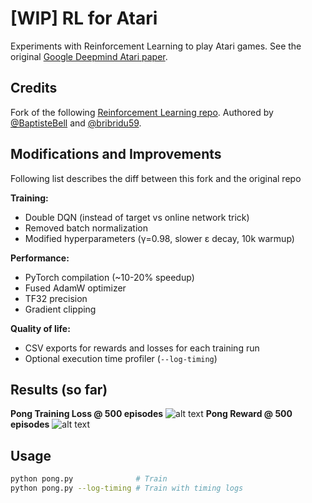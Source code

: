 # [WIP] RL for Atari
Experiments with Reinforcement Learning to play Atari games.
See the original [Google Deepmind Atari paper](https://arxiv.org/pdf/1312.5602). 
 
## Credits

Fork of the following [Reinforcement Learning repo](https://github.com/BaptisteBell/ReinforcementLearning). Authored by [@BaptisteBell](https://github.com/BaptisteBell) and [@bribridu59](https://github.com/bribridu59).

## Modifications and Improvements
Following list describes the diff between this fork and the original repo

**Training:**
- Double DQN (instead of target vs online network trick)
- Removed batch normalization
- Modified hyperparameters (γ=0.98, slower ε decay, 10k warmup)

**Performance:**
- PyTorch compilation (~10-20% speedup)
- Fused AdamW optimizer
- TF32 precision
- Gradient clipping

**Quality of life:**
- CSV exports for rewards and losses for each training run
- Optional execution time profiler (`--log-timing`)

  
## Results (so far)

**Pong Training Loss @ 500 episodes**
![alt text](https://i.imgur.com/WF3MBli.png)
**Pong Reward @ 500 episodes**
![alt text](https://i.imgur.com/NcaBhcF.png)


## Usage

```bash
python pong.py              # Train
python pong.py --log-timing # Train with timing logs
```



